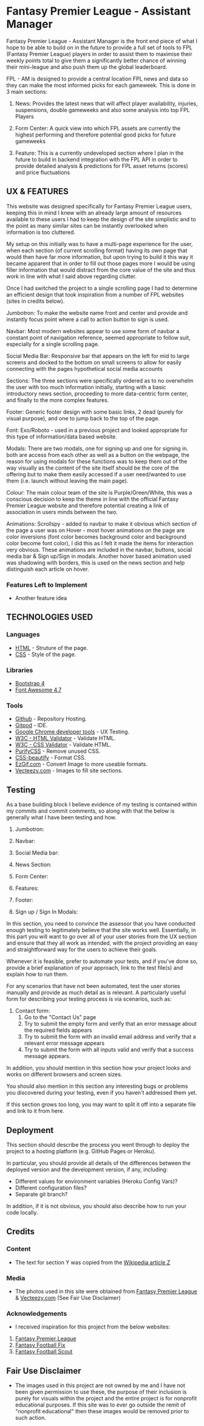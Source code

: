 # Fantasy Premier League - Assistant Manager

Fantasy Premier League - Assistant Manager is the front end piece of what I hope to be able to build on in the future to provide a full set of tools to FPL (Fantasy Premier League) players in order to assist them to maximise their weekly points total to give them a significantly better chance of winning their mini-league and also push them up the global leaderboard. 

FPL - AM is designed to provide a central location FPL news and data so they can make the most informed picks for each gameweek. This is done in 3 main sections:

1. News: Provides the latest news that will affect player availability, injuries, suspensions, double gameweeks and also some analysis into top FPL Players

2. Form Center: A quick view into which FPL assets are currently the highest performing and therefore potential good picks for future gameweeks 

3. Feature: This is a currently undeveloped section where I plan in the future to build in backend integration with the FPL API in order to provide detailed analysis & predictions for FPL asset returns (scores) and price fluctuations


## UX & FEATURES

This website was designed specifically for Fantasy Premier League users, keeping this in mind I knew with an already large amount of resources available to these users I had to keep the design of the site simplistic and to the point as many similar sites can be instantly overlooked when information is too cluttered. 

My setup on this initially was to have a multi-page experience for the user, when each section (of current scrolling format) having its own page that would then have far more information, but upon trying to build it this way it became apparent that in order to fill out those pages more I would be using filler information that would distract from the core value of the site and thus work in line with what I said above regarding clutter.

Once I had switched the project to a single scrolling page I had to determine an efficient design that took inspiration from a number of FPL websites (sites in credits below). 

Jumbotron: To make the website name front and center and provide and instantly focus point where a call to action button to sign is used.

Navbar: Most modern websites appear to use some form of navbar a constant point of navigation reference, seemed appropriate to follow suit, especially for a single scrolling page.

Social Media Bar: Responsive bar that appears on the left for mid to large screens and docked to the bottom on small screens to allow for easily connecting with the pages hypothetical social media accounts

Sections: The three sections were specifically ordered as to no overwhelm the user with too much information initially, starting with a basic introductory news section, proceeding to more data-centric form center, and finally to the more complex features.

Footer: Generic footer design with some basic links, 2 dead (purely for visual purpose), and one to jump back to the top of the page.

Font: Exo/Roboto - used in a previous project and looked appropriate for this type of information/data based website.

Modals: There are two modals, one for signing up and one for signing in. both are access from each other as well as a button on the webpage, the reason for using modals for these functions was to keep them out of the way visually as the content of the site itself should be the core of the offering but to make them easily accessed if a user need/wanted to use them (i.e. launch without leaving the main page).

Colour: The main colour team of the site is Purple/Green/White, this was a conscious decision to keep the theme in line with the official Fantasy Premier League website and therefore potential creating a link of association in users minds between the two.

Animations:
    Scrollspy -  added to navbar to make it obvious which section of the page a user was on
    Hover - most hover animations on the page are color inversions (font color becomes background color and background color become font color), I did this as I felt it made the items for interaction very obvious. These animations are included in the navbar, buttons, social media bar & Sign up/Sign in modals. Another hover based animation used was shadowing with borders, this is used on the news section and help distinguish each article on hover.


### Features Left to Implement
- Another feature idea

## TECHNOLOGIES USED

### Languages
* [HTML](https://en.wikipedia.org/wiki/HTML)  - Struture of the page.
* [CSS](https://en.wikipedia.org/wiki/Cascading_Style_Sheets) - Style of the page.

### Libraries
* [Bootstrap 4](https://getbootstrap.com/)
* [Font Awesome 4.7](https://fontawesome.com/v4.7.0/)

### Tools
* [Github](https://github.com/) - Repository Hosting.
* [Gitpod](https://www.gitpod.io/) - IDE.
* [Google Chrome developer tools](https://developers.google.com/web/tools/chrome-devtools) - UX Testing.
* [W3C - HTML Validator](https://validator.w3.org/) - Validate HTML.
* [W3C - CSS Validator](https://jigsaw.w3.org/css-validator/) - Validate HTML.
* [PurifyCSS](https://purifycss.online/) - Remove unused CSS.
* [CSS-beautify](https://www.cleancss.com/css-beautify/) - Format CSS.
* [EzGif.com](https://ezgif.com/webp-to-png) - Convert Image to more useable formats.
* [Vecteezy.com](https://www.vecteezy.com/) - Images to fill site sections.

## Testing

As a base building block I believe evidence of my testing is contained within my commits and commit comments, so along with that the below is generally what I have been testing and how.

1. Jumbotron:

2. Navbar:

3. Social Media bar:

4. News Section:

5. Form Center:

6. Features:

7. Footer:

8. Sign up / Sign In Modals:


In this section, you need to convince the assessor that you have conducted enough testing to legitimately believe that the site works well. Essentially, in this part you will want to go over all of your user stories from the UX section and ensure that they all work as intended, with the project providing an easy and straightforward way for the users to achieve their goals.

Whenever it is feasible, prefer to automate your tests, and if you've done so, provide a brief explanation of your approach, link to the test file(s) and explain how to run them.

For any scenarios that have not been automated, test the user stories manually and provide as much detail as is relevant. A particularly useful form for describing your testing process is via scenarios, such as:

1. Contact form:
    1. Go to the "Contact Us" page
    2. Try to submit the empty form and verify that an error message about the required fields appears
    3. Try to submit the form with an invalid email address and verify that a relevant error message appears
    4. Try to submit the form with all inputs valid and verify that a success message appears.

In addition, you should mention in this section how your project looks and works on different browsers and screen sizes.

You should also mention in this section any interesting bugs or problems you discovered during your testing, even if you haven't addressed them yet.

If this section grows too long, you may want to split it off into a separate file and link to it from here.

## Deployment

This section should describe the process you went through to deploy the project to a hosting platform (e.g. GitHub Pages or Heroku).

In particular, you should provide all details of the differences between the deployed version and the development version, if any, including:
- Different values for environment variables (Heroku Config Vars)?
- Different configuration files?
- Separate git branch?

In addition, if it is not obvious, you should also describe how to run your code locally.


## Credits

### Content
- The text for section Y was copied from the [Wikipedia article Z](https://en.wikipedia.org/wiki/Z)

### Media
- The photos used in this site were obtained from [Fantasy Premier League](https://fantasy.premierleague.com/) & [Vecteezy.com](https://www.vecteezy.com/) (See Fair Use Disclaimer)

### Acknowledgements

- I received inspiration for this project from the below websites:

1. [Fantasy Premier League](https://fantasy.premierleague.com/)
2. [Fantasy Football Fix](https://www.fantasyfootballfix.com/)
3. [Fantasy Football Scout](https://www.fantasyfootballscout.co.uk/)

## Fair Use Disclaimer
 - The images used in this project are not owned by me and I have not been given permission to use these, the purpose of their inclusion is purely for visuals within the project and the entire project is for nonprofit educational purposes. If this site was to ever go outside the remit of "nonprofit educational" then these images would be removed prior to such action.